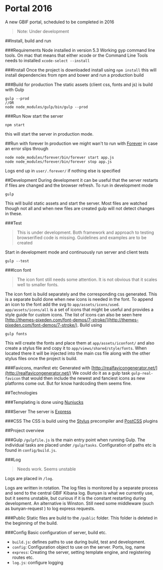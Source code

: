 # Portal 2016
A new GBIF portal, scheduled to be completed in 2016

> Note: Under development

##Install, build and run

###Requirements
Node installed in version 5.3
Working gyp command line tools. On mac that means that either xcode or the Command Line Tools needs to installed
`xcode-select --install`

###Install
Once the project is downloaded install using
`npm install`
this will install dependencies from npm and bower and run a production build

###Build for production
The static assets (client css, fonts and js) is build with Gulp
```
gulp --prod
//OR
node node_modules/gulp/bin/gulp --prod
```

###Run
Now start the server
```
npm start
```
this will start the server in production mode.

##Run with forever
In production we might wan't to run with [Forever](https://github.com/foreverjs/forever) in case an error slips through
```
node node_modules/forever/bin/forever start app.js
node node_modules/forever/bin/forever stop app.js
```
Logs end up in `user/.forever/` if nothing else is specified 


##Development
During development it can be useful that the server restarts if files are changed and the browser refresh. To run in development mode
```
gulp
```
This will build static assets and start the server.
Most files are watched though not all and when new files are created gulp will not detect changes in these.

###Test
> This is under development. Both framework and approach to testing browserified code is missing. Guidelines and examples are to be created

Start in development mode and continuously run server and client tests
```
gulp --test
```


###Icon font
> The icon font still needs some attention. It is not obvious that it scales well to smaller fonts.

The icon font is build separately and the corresponding css generated. This is a separate build done when new icons is needed in the font.
To append an icon to the font add the svg to `app/assets/icons/used`.
`app/assets/icons/all` is a set of icons that might be useful and provides a style guide for custom icons. 
The list of icons can also be seen here [http://themes-pixeden.com/font-demos/7-stroke/](http://themes-pixeden.com/font-demos/7-stroke/).
Build using 
```
gulp fonts
```
This will create the fonts and place them at `app/assets/iconfont/`
and also create a stylus file and copy it to `app/views/shared/style/fonts`. When located there it will be injected into the main css file along with the other stylus files once the project is build.


###Favicons, manifest etc
Generated with [http://realfavicongenerator.net/](http://realfavicongenerator.net/)
We could do it as a gulp task `gulp-real-favicon` that would then include the newest and fanciest icons as new platforms come out. 
But for know hardcoding them seems fine. 





##Technologies

###Templating
is done using [Nunjucks](https://mozilla.github.io/nunjucks/)

###Server 
The server is [Express](http://expressjs.com/)

###CSS
The CSS is build using the [Stylus](http://stylus-lang.com/) precompiler and [PostCSS](https://github.com/postcss/postcss) plugins


##Project overview

###Gulp
`/gulpfile.js` is the main entry point when running Gulp. The individual tasks are placed under `/gulp/tasks`. Configuration of paths etc is found in `config/build.js`.

###Log
> Needs work. Seems unstable

Logs are placed in `/log`.

Logs are written in rotation. The log files is monitored by a separate process and send to the central GBIF Kibana log.
Bunyan is what we currently use, but it seems unstable, but curious if it is the constant restarting during development.
An alternative is Winston.
Still need some middleware (such as bunyan-request ) to log express requests.

###Public
Static files are build to the `/public` folder. This folder is deleted in the beginning of the build.

###Config
Basic configuration of server, build etc.

* `build.js`: defines paths to use during build, test and development.
* `config`: Configuration object to use on the server. Ports, log, name
* `express`: Creating the server, setting template engine, and registering routes etc.
* `log.js`: configure logging




